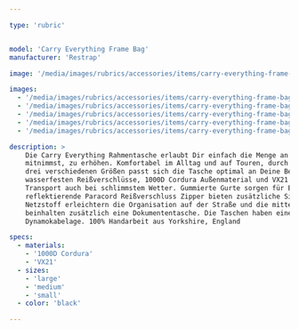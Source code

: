 ```yaml
---

type: 'rubric'


model: 'Carry Everything Frame Bag'
manufacturer: 'Restrap'

image: '/media/images/rubrics/accessories/items/carry-everything-frame-bag_1.jpeg'

images:
  - '/media/images/rubrics/accessories/items/carry-everything-frame-bag_2.jpeg'
  - '/media/images/rubrics/accessories/items/carry-everything-frame-bag_3.jpeg'
  - '/media/images/rubrics/accessories/items/carry-everything-frame-bag_4.jpeg'
  - '/media/images/rubrics/accessories/items/carry-everything-frame-bag_5.jpeg'
  - '/media/images/rubrics/accessories/items/carry-everything-frame-bag_6.jpeg'

description: >
    Die Carry Everything Rahmentasche erlaubt Dir einfach die Menge an Gegenständen, die Du 
    mitnimmst, zu erhöhen. Komfortabel im Alltag und auf Touren, durch werkzeugfreie Montage. Mit 
    drei verschiedenen Größen passt sich die Tasche optimal an Deine Bedürfnisse an. Die komplett 
    wasserfesten Reißverschlüsse, 1000D Cordura Außenmaterial und VX21 Stoffe sichern trockenen 
    Transport auch bei schlimmstem Wetter. Gummierte Gurte sorgen für Extragrip am Rahmen und 
    reflektierende Paracord Reißverschluss Zipper bieten zusätzliche Sicherheit. Innentaschen aus 
    Netzstoff erleichtern die Organisation auf der Straße und die mittelgroße und große Tasche 
    beinhalten zusätzlich eine Dokumententasche. Die Taschen haben einen extra Kabelschlitz für 
    Dynamokabelage. 100% Handarbeit aus Yorkshire, England

specs:
  - materials: 
    - '1000D Cordura'
    - 'VX21'
  - sizes:
    - 'large'
    - 'medium'
    - 'small'
  - color: 'black'

---
```


